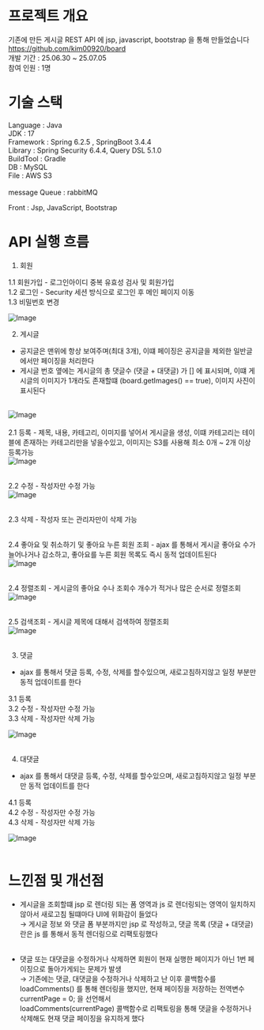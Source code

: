 # 프로젝트 개요
기존에 만든 게시글 REST API 에 jsp, javascript, bootstrap 을 통해 만들었습니다<br>
https://github.com/kim00920/board<br>
개발 기간 : 25.06.30 ~ 25.07.05<br>
참여 인원 : 1명<br>

# 기술 스택
Language : Java<br>
JDK : 17<br>
Framework : Spring 6.2.5 , SpringBoot 3.4.4<br>
Library : Spring Security 6.4.4, Query DSL 5.1.0<br>
BuildTool : Gradle<br>
DB : MySQL<br>
File : AWS S3<br><br>
message Queue : rabbitMQ<br>

Front : Jsp, JavaScript, Bootstrap<br>








# API 실행 흐름

1. 회원<br>


1.1 회원가입 - 로그인아이디 중복 유효성 검사 및 회원가입<br>
1.2 로그인 - Security 세션 방식으로 로그인 후 메인 페이지 이동<br>
1.3 비밀번호 변경<br>

![Image](https://github.com/user-attachments/assets/7c6a4dfa-b711-4a03-90a6-ef2688428f42)<br>
   

2. 게시글 <br>
- 공지글은 맨위에 항상 보여주며(최대 3개), 이떄 페이징은 공지글을 제외한 일반글에서만 페이징을 처리한다 
- 게시글 번호 옆에는 게시글의 총 댓글수 (댓글 + 대댓글) 가  [] 에 표시되며, 이떄 게시글의 이미지가 1개라도 존재할떄 (board.getImages() == true), 이미지 사진이 표시된다<br><br>

![Image](https://github.com/user-attachments/assets/caaca2f3-dd08-499d-883a-6f5784ea30ee)<br><br>
2.1 등록 - 제목, 내용, 카테고리, 이미지를 넣어서 게시글을 생성, 이떄 카테고리는 테이블에 존재하는 카테고리만을 넣을수있고, 이미지는 S3를 사용해 최소 0개 ~ 2개 이상 등록가능<br>
![Image](https://github.com/user-attachments/assets/57dfccb8-6a10-469c-a899-3736face760a)<br><br>

2.2 수정 - 작성자만 수정 가능<br>
![Image](https://github.com/user-attachments/assets/8d0cff9f-e7fd-4815-9362-326e30b6ad6f)<br><br>

2.3 삭제 - 작성자 또는 관리자만이 삭제 가능<br><br>

2.4 좋아요 및 취소하기 및 좋아요 누른 회원 조회 - ajax 를 통해서 게시글 좋아요 수가 늘어나거나 감소하고, 좋아요를 누른 회원 목록도 즉시 동적 업데이트된다<br>
![Image](https://github.com/user-attachments/assets/ac3b8212-82e6-4b73-bafa-0383d4ae4925)<br><br>

2.4 정렬조회 - 게시글의 좋아요 수나 조회수 개수가 적거나 많은 순서로 정렬조회<br>
![Image](https://github.com/user-attachments/assets/c457d11e-2ac1-4435-81c0-952657ac8a74)<br><br>

2.5 검색조회 - 게시글 제목에 대해서 검색하여 정렬조회<br>
![Image](https://github.com/user-attachments/assets/ef974ec9-4f5d-4477-a415-452c25686274)<br><br>


3. 댓글<br>
- ajax 를 통해서 댓글 등록, 수정, 삭제를 할수있으며, 새로고침하지않고 일정 부분만 동적 업데이트를 한다<br>


3.1 등록<br>
3.2 수정 - 작성자만 수정 가능<br>
3.3 삭제 - 작성자만 삭제 가능<br>

![Image](https://github.com/user-attachments/assets/e6351926-1ef3-4970-a911-210dc6809417)<br><br>
   
4. 대댓글<br>
- ajax 를 통해서 대댓글 등록, 수정, 삭제를 할수있으며, 새로고침하지않고 일정 부분만 동적 업데이트를 한다<br>


4.1 등록<br>
4.2 수정 - 작성자만 수정 가능<br>
4.3 삭제 - 작성자만 삭제 가능<br>

![Image](https://github.com/user-attachments/assets/00722a48-c09c-4ac7-bb9b-f382bdeacb0c)<br><br>

# 느낀점 및 개선점
- 게시글을 조회할떄 jsp 로 렌더링 되는 폼 영역과 js 로 렌더링되는 영역이 일치하지 않아서 새로고침 될떄마다 UI에 위화감이 들었다<br>
  → 게시글 정보 와 댓글 폼 부분까지만 jsp 로 작성하고, 댓글 목록 (댓글 + 대댓글) 란은 js 를 통해서 동적 렌더링으로 리팩토링했다<br><br>

- 댓글 또는 대댓글을 수정하거나 삭제하면 회원이 현재 실행한 페이지가 아닌 1번 페이징으로 돌아가게되는 문제가 발생<br>
  → 기존에는 댓글, 대댓글을 수정하거나 삭제하고 난 이후 콜백함수를 loadComments() 를 통해 렌더링을 했지만, 현재 페이징을 저장하는 전역변수 currentPage = 0; 을 선언해서 <br>
  loadComments(currentPage) 콜백함수로 리팩토링을 통해 댓글을 수정하거나 삭제해도 현재 댓글 페이징을 유지하게 했다<br>
